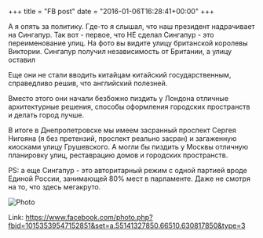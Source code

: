 +++
title = "FB post"
date = "2016-01-06T16:28:41+00:00"
+++

А я опять за политику. Где-то я слышал, что наш президент надрачивает на Сингапур. Так вот - первое, что НЕ сделал Сингапур - это переименование улиц. На фото вы видите улицу британской королевы Виктории. Сингапур получил независимость от Британии, а улицу оставил

Еще они не стали вводить китайцам китайский государственным, справедливо решив, что английский полезней.

Вместо этого они начали безбожно пиздить у Лондона отличные архитектурные решения, способы оформления городских пространств и делать город лучше.

В итоге в Днепропетровске мы имеем засранный проспект Сергея Нигояна (я без претензий, проспект реально засран) и загаженную киосками улицу Грушевского. А могли бы пиздить у Москвы отличную планировку улиц, реставрацию домов и городских пространств.

PS: а еще Сингапур - это авторитарный режим с одной партией вроде Единой России, занимающей 80% мест в парламенте. Даже не смотря на то, что здесь мегакруто.

![Photo](https://scontent.xx.fbcdn.net/v/t1.0-0/s130x130/10556477_10153539547152851_6396427140835006774_n.jpg?oh=a13ed951ef33a92b0a9a7c1fc67ee4c7&oe=59BC2729)


Link: https://www.facebook.com/photo.php?fbid=10153539547152851&set=a.55141327850.66510.630817850&type=3
